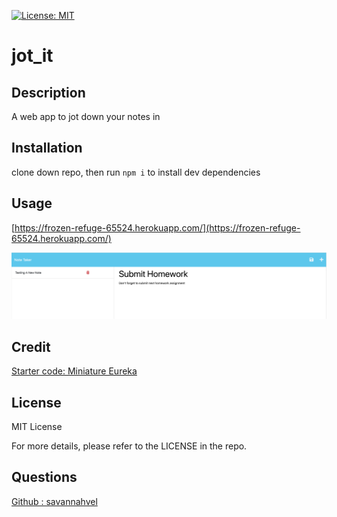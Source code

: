 [![License: MIT](https://img.shields.io/badge/License-MIT-yellow.svg)](https://opensource.org/licenses/MIT)

# jot_it
## Description 
A web app to jot down your notes in
## Installation 
clone down repo, then run `npm i` to install dev dependencies
## Usage 
[https://frozen-refuge-65524.herokuapp.com/](https://frozen-refuge-65524.herokuapp.com/)

![Screenshot of Jot It webpage](./public/assets/images/jot_it_screenshot.png)


## Credit 
[Starter code: Miniature Eureka](https://github.com/coding-boot-camp/miniature-eureka)
## License 
MIT License 

For more details, please refer to the LICENSE in the repo.
## Questions

 [Github : savannahvel](https://github.com/savannahvel)
